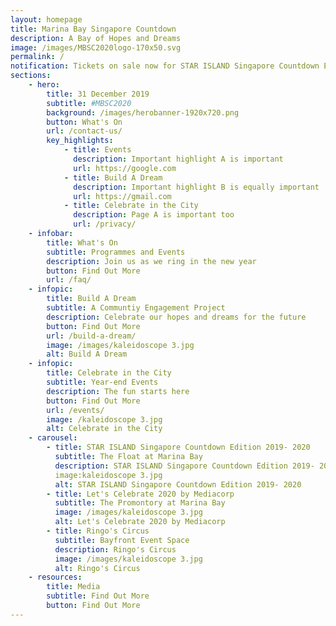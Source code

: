```yaml
---
layout: homepage
title: Marina Bay Singapore Countdown
description: A Bay of Hopes and Dreams
image: /images/MBSC2020logo-170x50.svg
permalink: /
notification: Tickets on sale now for STAR ISLAND Singapore Countdown Edition 2019 - 2020 
sections:
    - hero:
        title: 31 December 2019
        subtitle: #MBSC2020
        background: /images/herobanner-1920x720.png
        button: What's On
        url: /contact-us/
        key_highlights:
            - title: Events
              description: Important highlight A is important
              url: https://google.com
            - title: Build A Dream 
              description: Important highlight B is equally important
              url: https://gmail.com
            - title: Celebrate in the City
              description: Page A is important too
              url: /privacy/
    - infobar:
        title: What's On
        subtitle: Programmes and Events
        description: Join us as we ring in the new year
        button: Find Out More 
        url: /faq/
    - infopic:
        title: Build A Dream
        subtitle: A Communtiy Engagement Project
        description: Celebrate our hopes and dreams for the future
        button: Find Out More
        url: /build-a-dream/
        image: /images/kaleidoscope 3.jpg
        alt: Build A Dream 
    - infopic:
        title: Celebrate in the City
        subtitle: Year-end Events
        description: The fun starts here
        button: Find Out More
        url: /events/
        image: /kaleidoscope 3.jpg
        alt: Celebrate in the City
    - carousel:
        - title: STAR ISLAND Singapore Countdown Edition 2019- 2020
          subtitle: The Float at Marina Bay
          description: STAR ISLAND Singapore Countdown Edition 2019- 2020
          image:kaleidoscope 3.jpg
          alt: STAR ISLAND Singapore Countdown Edition 2019- 2020
        - title: Let's Celebrate 2020 by Mediacorp
          subtitle: The Promontory at Marina Bay
          image: /images/kaleidoscope 3.jpg
          alt: Let's Celebrate 2020 by Mediacorp
        - title: Ringo's Circus
          subtitle: Bayfront Event Space
          description: Ringo's Circus
          image: /images/kaleidoscope 3.jpg
          alt: Ringo's Circus
    - resources:
        title: Media
        subtitle: Find Out More
        button: Find Out More
---
```


